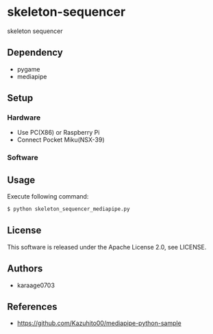 # skeleton-sequencer
skeleton sequencer

## Dependency
- pygame
- mediapipe

## Setup
### Hardware
- Use PC(X86) or Raspberry Pi
- Connect Pocket Miku(NSX-39)

### Software

## Usage
Execute following command:
```sh
$ python skeleton_sequencer_mediapipe.py
```

## License
This software is released under the Apache License 2.0, see LICENSE.

## Authors
- karaage0703

## References
- https://github.com/Kazuhito00/mediapipe-python-sample
